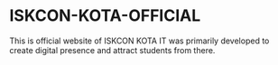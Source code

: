 # ISKCON-KOTA-OFFICIAL
This is official website of ISKCON KOTA
IT was primarily developed to create digital presence and attract students from there.
